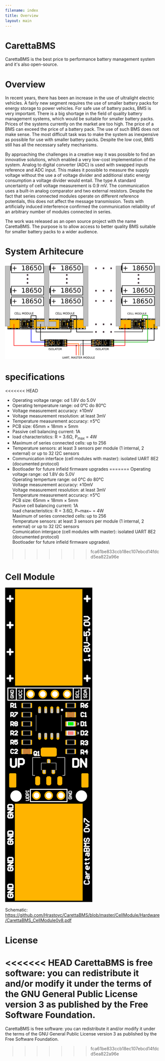 ```yaml
---
filename: index
title: Overview
layout: main
---
```

# CarettaBMS

CarettaBMS is the best price to performance battery management system and it's
also open-source.

# Overview

In recent years, there has been an increase in the use of ultralight electric
vehicles. A fairly new segment requires the use of smaller battery packs for
energy storage to power vehicles. For safe use of battery packs, BMS is very
important. There is a big shortage in the field of quality battery management
systems, which would be suitable for smaller battery packs. Prices of the
systems currently on the market are too high. The price of a BMS can exceed the
price of a battery pack. The use of such BMS does not make sense. The most
difficult task was to make the system as inexpensive as possible for use with
smaller battery packs. Despite the low cost, BMS still has all the necessary
safety mechanisms.

By approaching the challenges in a creative way it was possible to find an
innovative solutions, which enabled a very low-cost implementation of the
system. Analog to digital converter (ADC) is used with swapped inputs reference
and ADC input. This makes it possible to measure the supply voltage without the
use a of voltage divider and additional static energy consumption a voltage
divider would entail. The type A standard uncertainty of cell voltage
measurement is 0.9 mV. The communication uses a built-in analog comparator and
two external resistors. Despite the fact that series connected modules operate
on different reference potentials, this does not affect the message
transmission. Tests with artificially induced interference confirmed the
communication reliability of an arbitrary number of modules connected in series.

The work was released as an open source project with the name CarettaBMS. The
purpose is to allow access to better quality BMS suitable for smaller battery
packs to a wider audience.

# System Arhitecure

![System Arhitecure](https://raw.githubusercontent.com/Hrastovc/CarettaBMS/gh-pages/images/architecture.png)

# specifications

<<<<<<< HEAD
 - Operating voltage range: od 1.8V do 5.0V
 - Operating temperature range: od 0°C do 80°C
 - Voltage measurement accuracy: ±10mV
 - Voltage measurement resolution: at least 3mV
 - Temperature measurement accuracy: ±5°C
 - PCB size: 65mm × 18mm × 5mm
 - Passive cell balancing current: 1A
 - load characteristics: R = 3.6Ω, P<sub>max</sub> = 4W
 - Maximum of series connected cells: up to 256
 - Temperature sensors: at least 3 sensors per module (1 internal, 2 external)
or up to 32 I2C sensors
 - Communication interface (cell modules with master): isolated UART 8E2
(documented protocol)
 - Bootloader for future infield firmware upgrades
=======
Operating voltage range: od 1.8V do 5.0V\
Operating temperture range: od 0°C do 80°C\
Voltage measurement accuracy: ±10mV\
Voltage measurement resolution: at least 3mV\
Temperature measurement accuracy: ±5°C\
PCB size: 65mm × 18mm × 5mm\
Pasive cell balancing current: 1A\
load characteristics: R = 3.6Ω, P~max~ = 4W\
Maximum of series connected cells: up to 256\
Temperature sensors: at least 3 sensors per module (1 internal, 2 external) or up to 32 I2C sensors\
Comunication intergace (cell modules with master): isolated UART 8E2 (documented protocol)\
Bootloader for future infield firmware upgrades\
>>>>>>> fca61be833ccb18ec107ebcd14fdcd5ea822a96e

# Cell Module
![Cell module PCB](https://raw.githubusercontent.com/Hrastovc/CarettaBMS/gh-pages/images/CarettaCellModule_PCB.png)

Schematic: https://github.com/Hrastovc/CarettaBMS/blob/master/CellModule/Hardware/CarettaBMS_CellModule0v8.pdf

# License

<<<<<<< HEAD
CarettaBMS is free software: you can redistribute it and/or modify it under the
terms of the GNU General Public License version 3 as published by the Free
Software Foundation.
=======
CarettaBMS is free software: you can redistribute it and/or modify it under the terms of the GNU General Public License version 3 as published by the Free Software Foundation.
>>>>>>> fca61be833ccb18ec107ebcd14fdcd5ea822a96e
